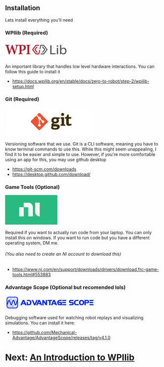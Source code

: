 ## Installation

Lets install everything you'll need

### WPIlib (Required)
<img src="./assets/WPIlibLogo.png" alt="drawing" width="200"/>

An important library that handles low level hardware interactions. You can follow this guide to install it
* https://docs.wpilib.org/en/stable/docs/zero-to-robot/step-2/wpilib-setup.html

### Git (Required)
<img src="./assets/git.CEFqns8T_Z14EII4.webp" alt="drawing" width="300"/>

Versioning software that we use. Git is a CLI software, meaning you have to know terminal commands to use this. While this might seem unappealing, I find it to be easier and simple to use. However, if you're more comfortable using an app for this, you may use github desktop
* https://git-scm.com/downloads
* https://desktop.github.com/download/

### Game Tools (Optional)
<img src="./assets/0x0.webp" alt="drawing" width="170"/>

Required if you want to actually run code from your laptop. You can only install this on windows. If you want to run code but you have a different operating system, DM me. 
###### (You also need to create an NI account to download this)
* https://www.ni.com/en/support/downloads/drivers/download.frc-game-tools.html#553883

### Advantage Scope (Optional but recomended lols)
<img src="./assets/AdvantageScopeLogo.png" alt="drawing" width="300"/>

Debugging software used for watching robot replays and visualizing simulations. You can install it here:
* https://github.com/Mechanical-Advantage/AdvantageScope/releases/tag/v4.1.0

# Next: [An Introduction to WPIlib](./wpilibIntro.md)